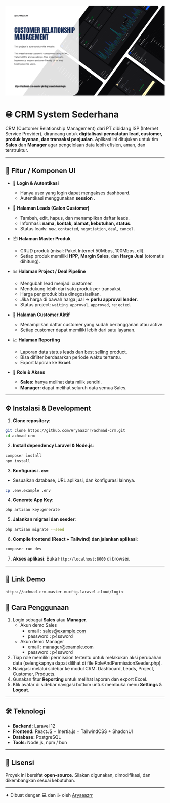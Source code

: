 ![Preview](./public/img/preview.png)

# 🌐 CRM System Sederhana

CRM (Customer Relationship Management) dari PT dibidang ISP (Internet Service Provider), dirancang untuk **digitalisasi pencatatan lead, customer, produk layanan, dan transaksi penjualan**.
Aplikasi ini ditujukan untuk tim **Sales** dan **Manager** agar pengelolaan data lebih efisien, aman, dan terstruktur.

---

## 📌 Fitur / Komponen UI

- 🔑 **Login & Autentikasi**  
  - Hanya user yang login dapat mengakses dashboard.  
  - Autentikasi menggunakan **session** .  

- 📂 **Halaman Leads (Calon Customer)**  
  - Tambah, edit, hapus, dan menampilkan daftar leads.  
  - Informasi: **nama, kontak, alamat, kebutuhan, status**.  
  - Status leads: `new`, `contacted`, `negotiation`, `deal`, `cancel`.  

- 📦 **Halaman Master Produk**  
  - CRUD produk (misal: Paket Internet 50Mbps, 100Mbps, dll).  
  - Setiap produk memiliki **HPP**, **Margin Sales**, dan **Harga Jual** (otomatis dihitung).  

- 📊 **Halaman Project / Deal Pipeline**  
  - Mengubah lead menjadi customer.  
  - Mendukung lebih dari satu produk per transaksi.  
  - Harga per produk bisa dinegosiasikan.  
  - Jika harga di bawah harga jual → **perlu approval leader**.  
  - Status project: `waiting approval`, `approved`, `rejected`.  

- 👥 **Halaman Customer Aktif**  
  - Menampilkan daftar customer yang sudah berlangganan atau active.  
  - Setiap customer dapat memiliki lebih dari satu layanan.  

- 📈 **Halaman Reporting**  
  - Laporan data status leads dan best selling product.  
  - Bisa difilter berdasarkan periode waktu tertentu.  
  - Export laporan ke **Excel**.  

- 🔐 **Role & Akses**  
  - **Sales:** hanya melihat data milik sendiri.  
  - **Manager:** dapat melihat seluruh data semua Sales.  

---

## ⚙️ Instalasi & Development

1. **Clone repository**:

```bash
git clone https://github.com/Aryaaazrr/achmad-crm.git
cd achmad-crm
```

2. **Install dependency Laravel & Node.js**:

```bash
composer install
npm install
```

3. **Konfigurasi `.env`**:
- Sesuaikan database, URL aplikasi, dan konfigurasi lainnya.

```bash
cp .env.example .env
```

4. **Generate App Key**:

```bash
php artisan key:generate
```

5. **Jalankan migrasi dan seeder**:

```bash
php artisan migrate --seed
```

6. **Compile frontend (React + Tailwind) dan jalankan aplikasi**:

```bash
composer run dev
```

7. **Akses aplikasi**: Buka `http://localhost:8000` di browser.

---

## 🔗 Link Demo 

 `https://achmad-crm-master-mucftg.laravel.cloud/login`

## 🚀 Cara Penggunaan

1. Login sebagai **Sales** atau **Manager**.
   - Akun demo Sales
     - email : sales@example.com
     - password : p4ssword
   - Akun demo Manager
     - email : manager@example.com
     - password : p4ssword
2. Tiap role memiliki permission tertentu untuk melakukan aksi perubahan data (selengkapnya dapat dilihat di file RoleAndPermissionSeeder.php).
3. Navigasi melalui sidebar ke modul CRM: Dashboard, Leads, Project, Customer, Products.
4. Gunakan fitur **Reporting** untuk melihat laporan dan export Excel.
5. Klik avatar di sidebar navigasi bottom untuk membuka menu **Settings** & **Logout**.

---

## 🛠️ Teknologi

- **Backend:** Laravel 12
- **Frontend:** ReactJS + Inertia.js + TailwindCSS + ShadcnUI
- **Database:** PostgreSQL 
- **Tools:** Node.js, npm / bun

---

## 📄 Lisensi

Proyek ini bersifat **open-source**.
Silakan digunakan, dimodifikasi, dan dikembangkan sesuai kebutuhan.

---

✦ Dibuat dengan 💻 dan ☕ oleh [Aryaaazrr](https://github.com/Aryaaazrr)
